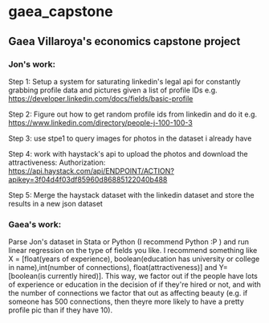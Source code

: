 # gaea_capstone
## Gaea Villaroya's economics capstone project

### Jon's work:

Step 1: Setup a system for saturating linkedin's legal api for constantly grabbing profile data and pictures given a list of profile IDs e.g. https://developer.linkedin.com/docs/fields/basic-profile

Step 2: Figure out how to get random profile ids from linkedin and do it e.g. https://www.linkedin.com/directory/people-j-100-100-3

Step 3: use stpe1 to query images for photos in the dataset i already have

Step 4: work with haystack's api to upload the photos and download the attractiveness: Authorization: https://api.haystack.com/api/ENDPOINT/ACTION?apikey=3f04d4f03df85960d86885122040b488

Step 5: Merge the haystack dataset with the linkedin dataset and store the results in a new json dataset


### Gaea's work:

Parse Jon's dataset in Stata or Python (I recommend Python :P ) and run linear regression on the type of fields you like. I recommend something like X = [float(years of experience), boolean(education has university or college in name),int(number of connections), float(attractiveness)] and Y=[boolean(is currently hired)]. This way, we factor out if the people have lots of experience or education in the decision of if they're hired or not, and with the number of connections we factor that out as affecting beauty (e.g. if someone has 500 connections, then theyre more likely to have a pretty profile pic than if they have 10).
